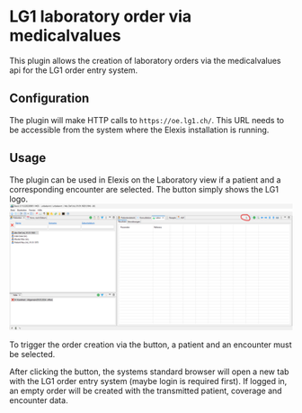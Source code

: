 # LG1 laboratory order via medicalvalues

This plugin allows the creation of laboratory orders via the medicalvalues api for the LG1 order entry system.

## Configuration

The plugin will make HTTP calls to `https://oe.lg1.ch/`.
This URL needs to be accessible from the system where the Elexis installation is running.

## Usage

The plugin can be used in Elexis on the Laboratory view if a patient and a corresponding encounter are selected.
The button simply shows the LG1 logo.
![img.png](docs/docsPluginLocation.png)

To trigger the order creation via the button, a patient and an encounter must be selected.

After clicking the button, the systems standard browser will open a new tab with the LG1 order entry system (maybe login
is required first). If logged in, an empty order will be created with the transmitted patient, coverage and encounter data.
